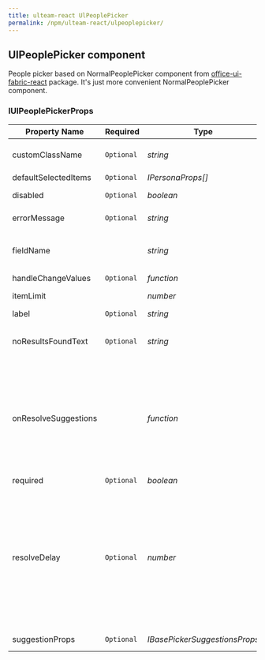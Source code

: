 ```yaml
---
title: ulteam-react UlPeoplePicker
permalink: /npm/ulteam-react/ulpeoplepicker/
---
```


## UlPeoplePicker component

People picker based on NormalPeoplePicker component from [office-ui-fabric-react](https://www.npmjs.com/package/office-ui-fabric-react) package.
It's just more convenient NormalPeoplePicker component.




### IUlPeoplePickerProps

| Property Name | Required | Type | Comments |
|-|-|-|-|
 | customClassName | `Optional` |  *string* |     Class name which added to Office Ui Picker control       |  
 | defaultSelectedItems | `Optional` |  *IPersonaProps[]* |     Default values       |  
 | disabled | `Optional` |  *boolean* |     Flag for disabling the picker       |  
 | errorMessage | `Optional` |  *string* |     Text displayed below the control       |  
 | fieldName |  |  *string* |     Field name. It returns in handleChangeValues callback function       |  
 | handleChangeValues | `Optional` |  *function* |  |  
 | itemLimit |  |  *number* |     Restrict the amount of selectable items       |  
 | label | `Optional` |  *string* |     Field label       |  
 | noResultsFoundText | `Optional` |  *string* |     The text that should appear if no results are found when searching       |  
 | onResolveSuggestions |  |  *function* |     A callback for what should happen when a person types text into the input. Returns the already selected items so the resolver can filter them out. If used in conjunction with resolveDelay this will ony kick off after the delay throttle.       |  
 | required | `Optional` |  *boolean* |     If field is required       |  
 | resolveDelay | `Optional` |  *number* |     The delay time in ms before resolving suggestions, which is kicked off when input has been changed. e.g. If a second input change happens within the resolveDelay time, the timer will start over. Only until after the timer completes will onResolveSuggestions be called.       |  
 | suggestionProps | `Optional` |  *IBasePickerSuggestionsProps* |     Consts for suggestion list       |
